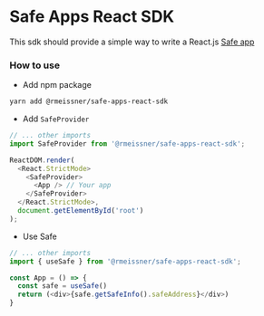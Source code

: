 # Safe Apps React SDK

This sdk should provide a simple way to write a React.js [Safe app](https://docs.gnosis.io/safe/docs/sdks_safe_apps/)

### How to use

- Add npm package
```bash
yarn add @rmeissner/safe-apps-react-sdk
```

- Add `SafeProvider`
```js
// ... other imports
import SafeProvider from '@rmeissner/safe-apps-react-sdk';

ReactDOM.render(
  <React.StrictMode>
    <SafeProvider>
      <App /> // Your app
    </SafeProvider>
  </React.StrictMode>,
  document.getElementById('root')
);
```

- Use Safe
```js
// ... other imports
import { useSafe } from '@rmeissner/safe-apps-react-sdk';

const App = () => {
  const safe = useSafe()
  return (<div>{safe.getSafeInfo().safeAddress}</div>)
}
```
